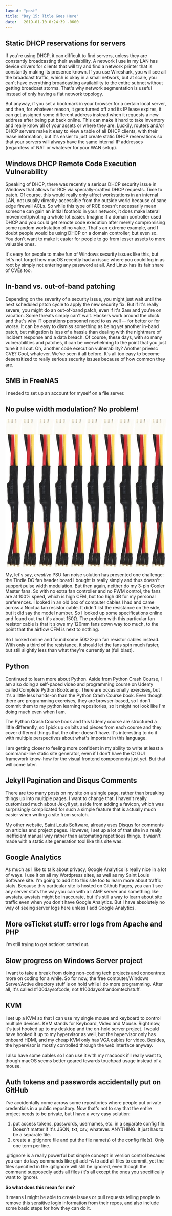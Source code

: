 ```yaml
---
layout: "post"
title: "Day 15: Title Goes Here"
date:   2019-01-10 0:24:39 -0600
---
```


## Static DHCP reservations for servers

If you're using DHCP, it can difficult to find servers, unless they are constantly broadcasting their availability. A network I use in my LAN has device drivers for clients that will try and find a network printer that is constantly making its presence known. If you use Wireshark, you will see all the broadcast traffic, which is okay in a small network, but at scale, you can't have everything broadcasting availability to the entire subnet without getting broadcast storms. That's why network segmentation is useful instead of only having a flat network topology. 

But anyway, if you set a bookmark in your browser for a certain local server, and then, for whatever reason, it gets turned off and its IP lease expires, it can get assigned some different address instead when it requests a new address after being put back online. This can make it hard to take inventory and really know all of your assets or where they are. Luckily, routers and/or DHCP servers make it easy to view a table of all DHCP clients, with their lease information, but it's easier to just create static DHCP reservations so that your servers will always have the same internal IP addresses (regardless of NAT or whatever for your WAN setup).

## Windows DHCP Remote Code Execution Vulnerability

Speaking of DHCP, there was recently a serious DHCP security issue in Windows that allows for RCE via specially-crafted DHCP requests. Time to patch. Of course, this would really only affect workstations in an internal LAN, not usually directly-accessible from the outside world because of sane edge firewall ACLs. So while this type of RCE doesn't necessarily mean someone can gain an initial foothold in your network, it does make lateral movement/pivoting a whole lot easier. Imagine if a domain controller used DHCP and you could get remote code execution after merely compromising some random workstation of no value. That's an extreme example, and I doubt people would be using DHCP on a domain controller, but even so. You don't want to make it easier for people to go from lesser assets to more valuable ones.

It's easy for people to make fun of Windows security issues like this, but let's not forget how macOS recently had an issue where you could log in as root by simply not entering any password at all. And Linux has its fair share of CVEs too. 

## In-band vs. out-of-band patching

Depending on the severity of a security issue, you might just wait until the next scheduled patch cycle to apply the new security fix. But if it's really severe, you might do an out-of-band patch, even if it's 2am and you're on vacation. Some threats simply can't wait. Hackers work around the clock and that's why IT operations personnel need to as well -- for better or for worse. It can be easy to dismiss something as being yet another in-band patch, but mitigation is less of a hassle than dealing with the nightmare of incident response and a data breach. Of course, these days, with so many vulnerabilities and patches, it can be overwhelming to the point that you just tune it all out. Oh, another code execution vulnerability? Another privesc CVE? Cool, whatever. We've seen it all before. It's all too easy to become desensitized to really serious security issues because of how common they are. 

## SMB in FreeNAS

I needed to set up an account for myself on a file server.

## No pulse width modulation? No problem!

![](/assets/resistor_cables.jpg)

My, let's say, *creative* PSU fan noise solution has presented one challenge: the Tindie DC fan header board I bought is really simply and thus doesn't support pulse width modulation. But then again, neither do my 3-pin Cooler Master fans. So with no extra fan controller and no PWM control, the fans are at 100% speed, which is high CFM, but too high dB for my personal preferences. I looked in an old box of computer cables I had and came across a Noctua fan resistor cable. It didn't list the resistance on the side, but it did say the model number. So I looked up some specifications online and found out that it's about 150Ω. The problem with this particular fan resistor cable is that it slows my 120mm fans down way too much, to the point that the airflow CFM is next to nothing. 

So I looked online and found some 50Ω 3-pin fan resistor cables instead. With only a third of the resistance, it should let the fans spin much faster, but still slightly less than what they're currently at (full blast). 

## Python

Continued to learn more about Python. Aside from Python Crash Course, I am also doing a self-paced video and programming course on Udemy called Complete Python Bootcamp. There are occasionally exercises, but it's a little less hands-on than the Python Crash Course book. Even though there are programming exercises, they are browser-based, so I don't commit them to my python learning repositories, so it might not look like I'm doing much even when I am. 

The Python Crash Course book and this Udemy course are structured a little differently, so I pick up on bits and pieces from each course and they cover different things that the other doesn't have. It's interesting to do it with multiple perspectives about what's important in this language. 

I am getting closer to feeling more confident in my ability to write at least a command-line static site generator, even if I don't have the Qt GUI framework know-how for the visual frontend compoenents just yet. But that will come later.

## Jekyll Pagination and Disqus Comments

There are too many posts on my site on a single page, rather than breaking things up into multiple pages. I want to change that. I haven't really customized much about Jekyll yet, aside from adding a favicon, which was surprisingly complicated for such a simple feature that is actually much easier when writing a site from scratch.

My other website, [Saint Louis Software](https://saintlouissoftware.com), already uses Disqus for comments on articles and project pages. However, I set up a lot of that site in a really inefficient manual way rather than automating repetitious things. It wasn't made with a static site generation tool like this site was. 

## Google Analytics

As much as I like to talk about privacy, Google Analytics is really nice in a lot of ways. I use it on all my Wordpress sites, as well as my Saint Louis Software site. I'm going to add it to this site too to learn more about traffic stats. Because this particular site is hosted on Github Pages, you can't see any server stats the way you can with a LAMP server and something like awstats. awstats might be inaccurate, but it's still a way to learn about site traffic even when you don't have Google Analytics. But I have absolutely no way of seeing server logs here unless I add Google Analytics.

## More osTicket stuff: error logs from Apache and PHP

I'm still trying to get osticket sorted out. 

## Slow progress on Windows Server project

I want to take a break from doing non-coding tech projects and concentrate more on coding for a while. So for now, the free computer/Windows Server/Active directory stuff is on hold while I do more programming. After all, it's called #100daysofcode, not #100daysofrandomtechstuff.

## KVM

I set up a KVM so that I can use my single mouse and keyboard to control multiple devices. KVM stands for Keyboard, Video and Mouse. Right now, it's just hooked up to my desktop and the on-hold server project. I would have hooked it up to my hypervisor as well, but the hypervisor only has onboard HDMI, and my cheap KVM only has VGA cables for video. Besides, the hypervisor is mostly controlled through the web interface anyway.

I also have some cables so I can use it with my macbook if I really want to, though macOS seems better geared towards touchpad usage instead of a mouse. 

## Auth tokens and passwords accidentally put on GitHub

I've accidentally come across some repositories where people put private credentials in a public repository. Now that's not to say that the entire project needs to be private, but I have a very easy solution:

1. put access tokens, passwords, usernames, etc. in a separate config file. Doesn't matter if it's JSON, txt, csv, whatever. ANYTHING. It just has to be a separate file.
2. create a .gitignore file and put the file name(s) of the config file(s). Only one term per line. 

.gitignore is a really powerful but simple concept in version control becaues you can do lazy commands like git add -A to add all files to commit, yet the files specified in the .gitignore will still be ignored, even though the command supposedly adds all files (it's all except the ones you specifically want to ignore).

**So what does this mean for me?**

It means I might be able to create issues or pull requests telling people to remove this sensitive login information from their repos, and also include some basic steps for how they can do it.

